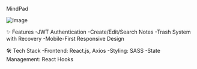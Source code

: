 MindPad

 ![Image](https://github.com/user-attachments/assets/c4f9a39c-f956-44c8-8f98-23be8633c49e)

  
 ✨ Features
-JWT Authentication
-Create/Edit/Search Notes
-Trash System with Recovery
-Mobile-First Responsive Design

🛠️ Tech Stack
-Frontend: React.js, Axios
-Styling: SASS
-State Management: React Hooks
